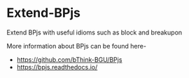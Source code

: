 # Extend-BPjs
Extend BPjs with useful idioms such as block and breakupon




More information about BPjs can be found here-

* https://github.com/bThink-BGU/BPjs
* https://bpjs.readthedocs.io/
